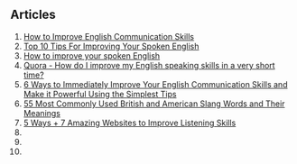 ## Articles

1. [How to Improve English Communication Skills](http://www.wikihow.com/Improve-English-Communication-Skills)
1. [Top 10 Tips For Improving Your Spoken English](http://www.englishtown.com/community/Channels/article.aspx?articleName=spokenenglish)
1. [How to improve your spoken English](http://www.learnenglish.de/improveenglish/improvespeakingpage.html)
1. [Quora - How do I improve my English speaking skills in a very short time?](http://www.quora.com/How-do-I-improve-my-English-speaking-skills-in-a-very-short-time)
1. [6 Ways to Immediately Improve Your English Communication Skills and Make it Powerful Using the Simplest Tips](http://www.myenglishteacher.eu/blog/ways-to-improve-your-english-communication-skills/)
1. [55 Most Commonly Used British and American Slang Words and Their Meanings](http://www.myenglishteacher.eu/blog/british-and-american-slang-words/)
1. [5 Ways + 7 Amazing Websites to Improve Listening Skills](http://www.myenglishteacher.eu/blog/5-ways-7-amazing-websites-to-improve-listening-skills/)
1. []()
1. []()
1. []()